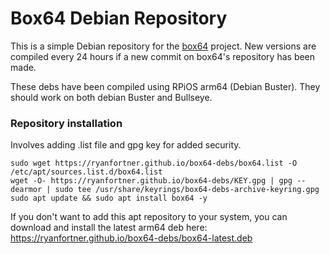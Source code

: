 # Box64 Debian Repository

This is a simple Debian repository for the [box64](https://github.com/ptitSeb/box64) project. New versions are compiled every 24 hours if a new commit on box64's repository has been made.

These debs have been compiled using RPiOS arm64 (Debian Buster). They should work on both debian Buster and Bullseye.

### Repository installation
Involves adding .list file and gpg key for added security.
```
sudo wget https://ryanfortner.github.io/box64-debs/box64.list -O /etc/apt/sources.list.d/box64.list
wget -O- https://ryanfortner.github.io/box64-debs/KEY.gpg | gpg --dearmor | sudo tee /usr/share/keyrings/box64-debs-archive-keyring.gpg 
sudo apt update && sudo apt install box64 -y
```

If you don't want to add this apt repository to your system, you can download and install the latest arm64 deb here: https://ryanfortner.github.io/box64-debs/box64-latest.deb
